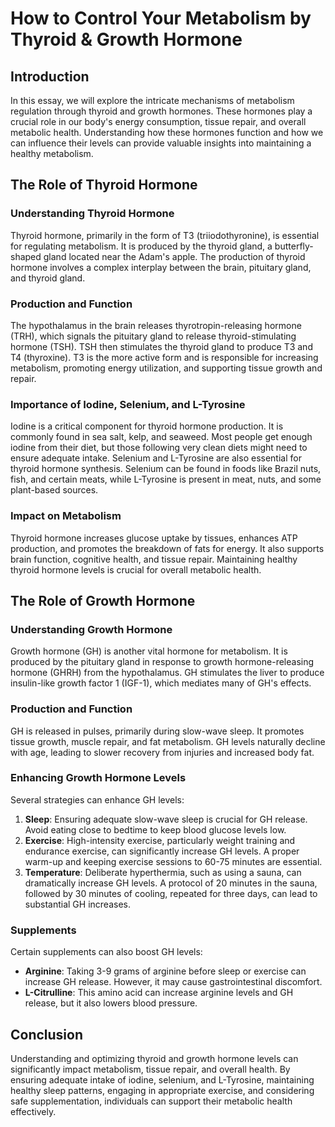 # How to Control Your Metabolism by Thyroid & Growth Hormone

## Introduction

In this essay, we will explore the intricate mechanisms of metabolism regulation through thyroid and growth hormones. These hormones play a crucial role in our body's energy consumption, tissue repair, and overall metabolic health. Understanding how these hormones function and how we can influence their levels can provide valuable insights into maintaining a healthy metabolism.

## The Role of Thyroid Hormone

### Understanding Thyroid Hormone

Thyroid hormone, primarily in the form of T3 (triiodothyronine), is essential for regulating metabolism. It is produced by the thyroid gland, a butterfly-shaped gland located near the Adam's apple. The production of thyroid hormone involves a complex interplay between the brain, pituitary gland, and thyroid gland.

### Production and Function

The hypothalamus in the brain releases thyrotropin-releasing hormone (TRH), which signals the pituitary gland to release thyroid-stimulating hormone (TSH). TSH then stimulates the thyroid gland to produce T3 and T4 (thyroxine). T3 is the more active form and is responsible for increasing metabolism, promoting energy utilization, and supporting tissue growth and repair.

### Importance of Iodine, Selenium, and L-Tyrosine

Iodine is a critical component for thyroid hormone production. It is commonly found in sea salt, kelp, and seaweed. Most people get enough iodine from their diet, but those following very clean diets might need to ensure adequate intake. Selenium and L-Tyrosine are also essential for thyroid hormone synthesis. Selenium can be found in foods like Brazil nuts, fish, and certain meats, while L-Tyrosine is present in meat, nuts, and some plant-based sources.

### Impact on Metabolism

Thyroid hormone increases glucose uptake by tissues, enhances ATP production, and promotes the breakdown of fats for energy. It also supports brain function, cognitive health, and tissue repair. Maintaining healthy thyroid hormone levels is crucial for overall metabolic health.

## The Role of Growth Hormone

### Understanding Growth Hormone

Growth hormone (GH) is another vital hormone for metabolism. It is produced by the pituitary gland in response to growth hormone-releasing hormone (GHRH) from the hypothalamus. GH stimulates the liver to produce insulin-like growth factor 1 (IGF-1), which mediates many of GH's effects.

### Production and Function

GH is released in pulses, primarily during slow-wave sleep. It promotes tissue growth, muscle repair, and fat metabolism. GH levels naturally decline with age, leading to slower recovery from injuries and increased body fat.

### Enhancing Growth Hormone Levels

Several strategies can enhance GH levels:

1. **Sleep**: Ensuring adequate slow-wave sleep is crucial for GH release. Avoid eating close to bedtime to keep blood glucose levels low.
2. **Exercise**: High-intensity exercise, particularly weight training and endurance exercise, can significantly increase GH levels. A proper warm-up and keeping exercise sessions to 60-75 minutes are essential.
3. **Temperature**: Deliberate hyperthermia, such as using a sauna, can dramatically increase GH levels. A protocol of 20 minutes in the sauna, followed by 30 minutes of cooling, repeated for three days, can lead to substantial GH increases.

### Supplements

Certain supplements can also boost GH levels:

- **Arginine**: Taking 3-9 grams of arginine before sleep or exercise can increase GH release. However, it may cause gastrointestinal discomfort.
- **L-Citrulline**: This amino acid can increase arginine levels and GH release, but it also lowers blood pressure.

## Conclusion

Understanding and optimizing thyroid and growth hormone levels can significantly impact metabolism, tissue repair, and overall health. By ensuring adequate intake of iodine, selenium, and L-Tyrosine, maintaining healthy sleep patterns, engaging in appropriate exercise, and considering safe supplementation, individuals can support their metabolic health effectively.